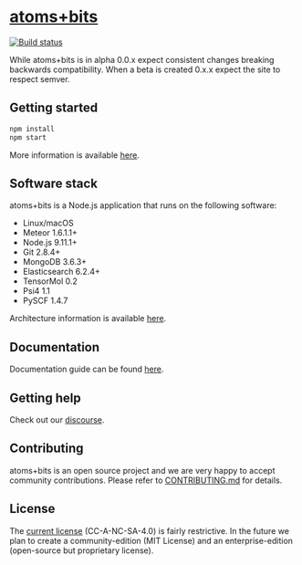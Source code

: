 # [atoms+bits](https://atomsandbits.ai/)

[![Build status](https://gitlab.com/atomsandbits/atomsandbits/badges/master/build.svg)](https://gitlab.com/atomsandbits/atomsandbits/commits/master)

While atoms+bits is in alpha 0.0.x expect consistent changes breaking backwards compatibility. When a beta is created 0.x.x expect the site to respect semver.

## Getting started

```sh
npm install
npm start
```

More information is available [here](doc/development#readme).

## Software stack

atoms+bits is a Node.js application that runs on the following software:

* Linux/macOS
* Meteor 1.6.1.1+
* Node.js 9.11.1+
* Git 2.8.4+
* MongoDB 3.6.3+
* Elasticsearch 6.2.4+
* TensorMol 0.2
* Psi4 1.1
* PySCF 1.4.7

Architecture information is available [here](doc/development/architecture.md).

## Documentation

Documentation guide can be found [here](doc#readme).

## Getting help

Check out our [discourse](https://discuss.atomsandbits.com/).

## Contributing

atoms+bits is an open source project and we are very happy to accept community contributions. Please refer to [CONTRIBUTING.md](CONTRIBUTING.md) for details.

## License

The [current license](LICENSE.md) (CC-A-NC-SA-4.0) is fairly restrictive. In the future we plan to create a community-edition (MIT License) and an enterprise-edition (open-source but proprietary license).
